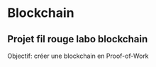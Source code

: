 # Blockchain

## Projet fil rouge labo blockchain

Objectif: créer une blockchain en Proof-of-Work


